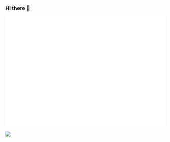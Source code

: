### Hi there 👋
<div align="center">
<img src="https://github.com/kubaty007/kubaty007/blob/master/metrics.plugin.isocalendar.fullyear.svg" alt="calendar">
</div>

![](https://komarev.com/ghpvc/?username=kubaty007)


<!--
**kubaty007/kubaty007** is a ✨ _special_ ✨ repository because its `README.md` (this file) appears on your GitHub profile.

Here are some ideas to get you started:

- 🔭 I’m currently working on ...
- 🌱 I’m currently learning ...
- 👯 I’m looking to collaborate on ...
- 🤔 I’m looking for help with ...
- 💬 Ask me about ...
- 📫 How to reach me: ...
- 😄 Pronouns: ...
- ⚡ Fun fact: ...
-->
